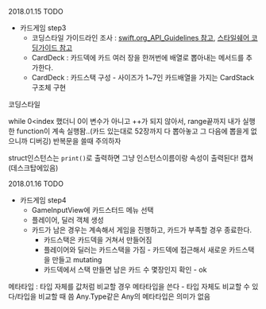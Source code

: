 2018.01.15
TODO
- 카드게임 step3
  - 코딩스타일 가이드라인 조사 : [swift.org_API_Guidelines 참고](https://swift.org/documentation/api-design-guidelines/#general-conventions), [스타일쉐어 코딩가이드 참고](https://github.com/StyleShare/swift-style-guide)
  - CardDeck : 카드덱에 카드 여러 장을 한꺼번에 배열로 뽑아내는 메서드를 추가한다.
  - CardDeck : 카드스택 구성 - 사이즈가 1~7인 카드배열을 가지는 CardStack 구조체 구현

코딩스타일

while 0<index 했더니 0이 변수가 아니고 ++가 되지 않아서, range끝까지 내가 실행한 function이 계속 실행돰..(카드 있는대로 52장까지 다 뽑아놓고 그 다음에 뽑을게 없으니까 디버깅) 반복문을 쓸때 주의하자

struct인스턴스는 `print()`로 출력하면 그냥 인스턴스이름이랑 속성이 출력된다!
캡쳐(데스크탑에있음)


2018.01.16
TODO
- 카드게임 step4
  - GameInputView에 카드스터드 메뉴 선택
  - 플레이어, 딜러 객체 생성
  - 카드가 남은 경우는 계속해서 게임을 진행하고, 카드가 부족할 경우 종료한다.
    - 카드스택은 카드덱을 거쳐서 만들어짐
    - 플레이어와 딜러는 카드스택을 가짐 - 카드덱에 접근해서 새로운 카드스택을 만들고 mutating
    - 카드덱에서 스택 만들면 남은 카드 수 몇장인지 확인 - ok

메타타입 : 타입 자체를 값처럼 비교할 경우 메타타입을 쓴다 - 타입 자체도 비교할 수 있다/타입을 비교할 때 씀
Any.Type같은 Any의 메타타입은 의미가 없음
